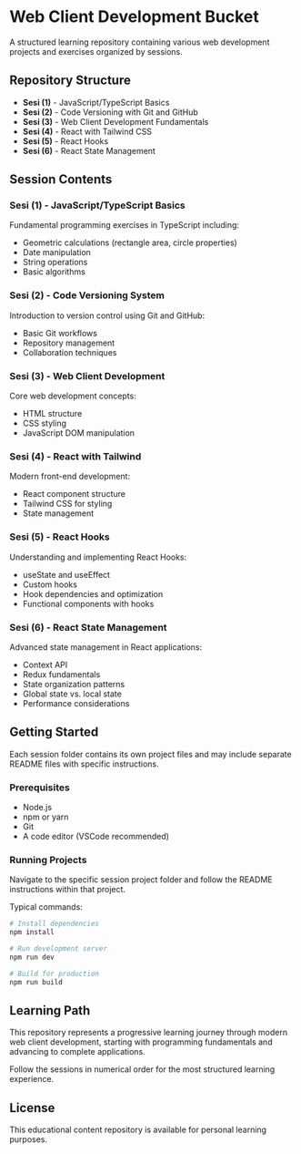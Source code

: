 # Web Client Development Bucket

A structured learning repository containing various web development projects and exercises organized by sessions.

## Repository Structure

- **Sesi (1)** - JavaScript/TypeScript Basics
- **Sesi (2)** - Code Versioning with Git and GitHub
- **Sesi (3)** - Web Client Development Fundamentals
- **Sesi (4)** - React with Tailwind CSS
- **Sesi (5)** - React Hooks
- **Sesi (6)** - React State Management

## Session Contents

### Sesi (1) - JavaScript/TypeScript Basics
Fundamental programming exercises in TypeScript including:
- Geometric calculations (rectangle area, circle properties)
- Date manipulation
- String operations
- Basic algorithms

### Sesi (2) - Code Versioning System
Introduction to version control using Git and GitHub:
- Basic Git workflows
- Repository management
- Collaboration techniques

### Sesi (3) - Web Client Development
Core web development concepts:
- HTML structure
- CSS styling
- JavaScript DOM manipulation

### Sesi (4) - React with Tailwind
Modern front-end development:
- React component structure
- Tailwind CSS for styling
- State management

### Sesi (5) - React Hooks
Understanding and implementing React Hooks:
- useState and useEffect
- Custom hooks
- Hook dependencies and optimization
- Functional components with hooks

### Sesi (6) - React State Management
Advanced state management in React applications:
- Context API
- Redux fundamentals
- State organization patterns
- Global state vs. local state
- Performance considerations

## Getting Started

Each session folder contains its own project files and may include separate README files with specific instructions.

### Prerequisites
- Node.js
- npm or yarn
- Git
- A code editor (VSCode recommended)

### Running Projects
Navigate to the specific session project folder and follow the README instructions within that project.

Typical commands:
```bash
# Install dependencies
npm install

# Run development server
npm run dev

# Build for production
npm run build
```

## Learning Path

This repository represents a progressive learning journey through modern web client development, starting with programming fundamentals and advancing to complete applications.

Follow the sessions in numerical order for the most structured learning experience.

## License

This educational content repository is available for personal learning purposes. 